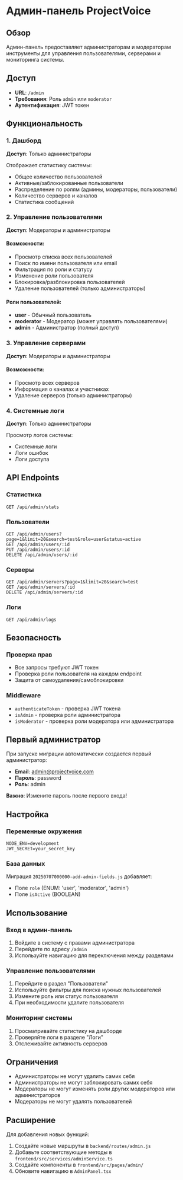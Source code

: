 # Админ-панель ProjectVoice

## Обзор

Админ-панель предоставляет администраторам и модераторам инструменты для управления пользователями, серверами и мониторинга системы.

## Доступ

- **URL**: `/admin`
- **Требования**: Роль `admin` или `moderator`
- **Аутентификация**: JWT токен

## Функциональность

### 1. Дашборд

**Доступ**: Только администраторы

Отображает статистику системы:
- Общее количество пользователей
- Активные/заблокированные пользователи
- Распределение по ролям (админы, модераторы, пользователи)
- Количество серверов и каналов
- Статистика сообщений

### 2. Управление пользователями

**Доступ**: Модераторы и администраторы

#### Возможности:
- Просмотр списка всех пользователей
- Поиск по имени пользователя или email
- Фильтрация по роли и статусу
- Изменение роли пользователя
- Блокировка/разблокировка пользователей
- Удаление пользователей (только администраторы)

#### Роли пользователей:
- **user** - Обычный пользователь
- **moderator** - Модератор (может управлять пользователями)
- **admin** - Администратор (полный доступ)

### 3. Управление серверами

**Доступ**: Модераторы и администраторы

#### Возможности:
- Просмотр всех серверов
- Информация о каналах и участниках
- Удаление серверов (только администраторы)

### 4. Системные логи

**Доступ**: Только администраторы

Просмотр логов системы:
- Системные логи
- Логи ошибок
- Логи доступа

## API Endpoints

### Статистика
```
GET /api/admin/stats
```

### Пользователи
```
GET /api/admin/users?page=1&limit=20&search=test&role=user&status=active
GET /api/admin/users/:id
PUT /api/admin/users/:id
DELETE /api/admin/users/:id
```

### Серверы
```
GET /api/admin/servers?page=1&limit=20&search=test
GET /api/admin/servers/:id
DELETE /api/admin/servers/:id
```

### Логи
```
GET /api/admin/logs
```

## Безопасность

### Проверка прав
- Все запросы требуют JWT токен
- Проверка роли пользователя на каждом endpoint
- Защита от самоудаления/самоблокировки

### Middleware
- `authenticateToken` - проверка JWT токена
- `isAdmin` - проверка роли администратора
- `isModerator` - проверка роли модератора или администратора

## Первый администратор

При запуске миграции автоматически создается первый администратор:
- **Email**: admin@projectvoice.com
- **Пароль**: password
- **Роль**: admin

**Важно**: Измените пароль после первого входа!

## Настройка

### Переменные окружения
```env
NODE_ENV=development
JWT_SECRET=your_secret_key
```

### База данных
Миграция `20250707000000-add-admin-fields.js` добавляет:
- Поле `role` (ENUM: 'user', 'moderator', 'admin')
- Поле `isActive` (BOOLEAN)

## Использование

### Вход в админ-панель
1. Войдите в систему с правами администратора
2. Перейдите по адресу `/admin`
3. Используйте навигацию для переключения между разделами

### Управление пользователями
1. Перейдите в раздел "Пользователи"
2. Используйте фильтры для поиска нужных пользователей
3. Измените роль или статус пользователя
4. При необходимости удалите пользователя

### Мониторинг системы
1. Просматривайте статистику на дашборде
2. Проверяйте логи в разделе "Логи"
3. Отслеживайте активность серверов

## Ограничения

- Администраторы не могут удалить самих себя
- Администраторы не могут заблокировать самих себя
- Модераторы не могут изменять роли других модераторов или администраторов
- Модераторы не могут удалять пользователей

## Расширение

Для добавления новых функций:
1. Создайте новые маршруты в `backend/routes/admin.js`
2. Добавьте соответствующие методы в `frontend/src/services/adminService.ts`
3. Создайте компоненты в `frontend/src/pages/admin/`
4. Обновите навигацию в `AdminPanel.tsx` 